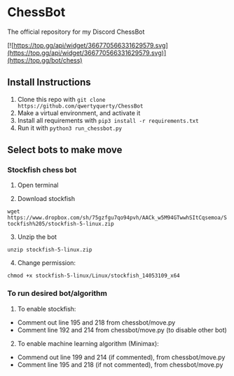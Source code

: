 # ChessBot
The official repository for my Discord ChessBot

[![https://top.gg/api/widget/366770566331629579.svg](https://top.gg/api/widget/366770566331629579.svg)](https://top.gg/bot/chess)

## Install Instructions

1. Clone this repo with `git clone https://github.com/qwertyquerty/ChessBot`
2. Make a virtual environment, and activate it
3. Install all requirements with `pip3 install -r requirements.txt`
4. Run it with `python3 run_chessbot.py`


## Select bots to make move

### Stockfish chess bot

1. Open terminal

2. Download stockfish

`wget https://www.dropbox.com/sh/75gzfgu7qo94pvh/AACk_w5M94GTwwhSItCqsemoa/Stockfish%205/stockfish-5-linux.zip`

3. Unzip the bot

`unzip stockfish-5-linux.zip`

4. Change permission:

`chmod +x stockfish-5-linux/Linux/stockfish_14053109_x64`


### To run desired bot/algorithm

1. To enable stockfish:

- Comment out line 195 and 218 from chessbot/move.py 
- Comment line 192 and 214 from chessbot/move.py (to disable other bot)

2. To enable machine learning algorithm (Minimax):

- Commend out line 199 and 214 (if commented), from chessbot/move.py
- Comment line 195 and 218 (if not commented), from chessbot/move.py
